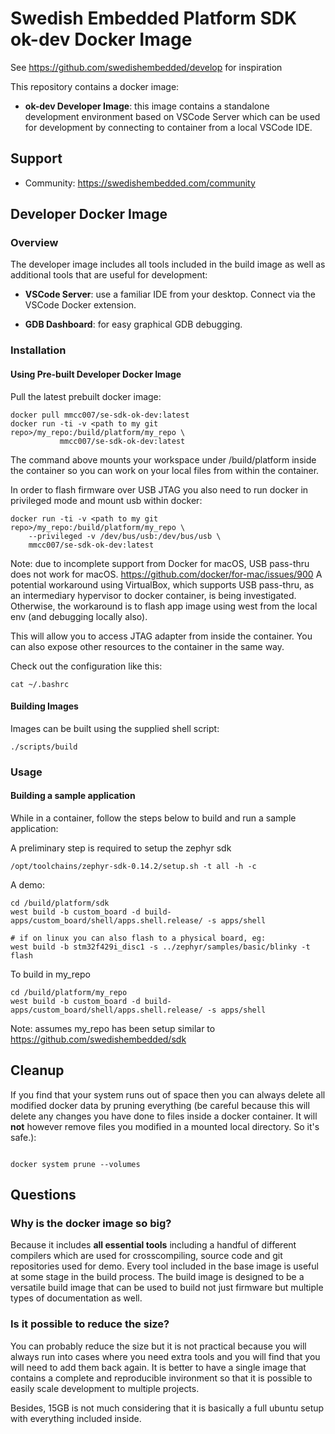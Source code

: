 # Swedish Embedded Platform SDK ok-dev Docker Image

See https://github.com/swedishembedded/develop for inspiration

This repository contains a docker image:

- **ok-dev Developer Image**: this image contains a standalone development environment based on VSCode Server which can be used for development by connecting to container from a local VSCode IDE.

## Support

- Community: https://swedishembedded.com/community

## Developer Docker Image

### Overview

The developer image includes all tools included in the build image as well as
additional tools that are useful for development:

- **VSCode Server**: use a familiar IDE from your desktop. Connect via the VSCode Docker extension.

- **GDB Dashboard**: for easy graphical GDB debugging.

### Installation

#### Using Pre-built Developer Docker Image

Pull the latest prebuilt docker image:

```
docker pull mmcc007/se-sdk-ok-dev:latest
docker run -ti -v <path to my git repo>/my_repo:/build/platform/my_repo \
           mmcc007/se-sdk-ok-dev:latest
```

The command above mounts your workspace under /build/platform inside the container so you can
work on your local files from within the container.

In order to flash firmware over USB JTAG you also need to run docker in
privileged mode and mount usb within docker:

```
docker run -ti -v <path to my git repo>/my_repo:/build/platform/my_repo \
	--privileged -v /dev/bus/usb:/dev/bus/usb \
    mmcc007/se-sdk-ok-dev:latest
```

Note: due to incomplete support from Docker for macOS, USB pass-thru does not work for macOS.
https://github.com/docker/for-mac/issues/900
A potential workaround using VirtualBox, which supports USB pass-thru, as an intermediary hypervisor to docker container, is being investigated. Otherwise, the workaround is to flash app image using west from the local env (and debugging locally also).

This will allow you to access JTAG adapter from inside the container. You can
also expose other resources to the container in the same way.

Check out the configuration like this:

```
cat ~/.bashrc
```

#### Building Images

Images can be built using the supplied shell script:

```
./scripts/build
```

### Usage

#### Building a sample application

While in a container, follow the steps below to build and run a sample application:

A preliminary step is required to setup the zephyr sdk

```
/opt/toolchains/zephyr-sdk-0.14.2/setup.sh -t all -h -c
```

A demo:

```
cd /build/platform/sdk
west build -b custom_board -d build-apps/custom_board/shell/apps.shell.release/ -s apps/shell

# if on linux you can also flash to a physical board, eg:
west build -b stm32f429i_disc1 -s ../zephyr/samples/basic/blinky -t flash
```

To build in my_repo

```
cd /build/platform/my_repo
west build -b custom_board -d build-apps/custom_board/shell/apps.shell.release/ -s apps/shell
```

Note: assumes my_repo has been setup similar to https://github.com/swedishembedded/sdk

## Cleanup

If you find that your system runs out of space then you can always delete all modified docker data by pruning everything (be careful because this will delete any changes you have done to files inside a docker container. It will **not** however remove files you modified in a mounted local directory. So it's safe.):

```

docker system prune --volumes

```

## Questions

### Why is the docker image so big?

Because it includes **all essential tools** including a handful of different
compilers which are used for crosscompiling, source code and git repositories
used for demo. Every tool included in the base image is useful at some stage in
the build process. The build image is designed to be a versatile build image
that can be used to build not just firmware but multiple types of documentation
as well.

### Is it possible to reduce the size?

You can probably reduce the size but it is not practical because you will
always run into cases where you need extra tools and you will find that you
will need to add them back again. It is better to have a single image that
contains a complete and reproducible invironment so that it is possible to
easily scale development to multiple projects.

Besides, 15GB is not much considering that it is basically a full ubuntu setup
with everything included inside.

```

```
